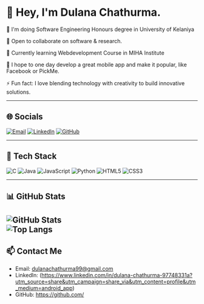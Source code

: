 # 👋 Hey, I'm Dulana Chathurma.

🚀 I'm doing Software Engineering Honours degree in University of Kelaniya 

🤝 Open to collaborate on software & research.  

🌱 Currently learning  Webdevelopment Course in MIHA Institute

💬 I hope to one day develop a great mobile app and make it popular, like Facebook or PickMe. 

⚡ Fun fact: I love blending technology with creativity to build innovative solutions.

---

## 🌐 Socials
[![Email](https://img.shields.io/badge/Email-D14836?logo=gmail&logoColor=white)](mailto:youremail@example.com)
[![LinkedIn](https://img.shields.io/badge/LinkedIn-0A66C2?logo=linkedin&logoColor=white)](https://www.linkedin.com/in/YOUR-LINK/)
[![GitHub](https://img.shields.io/badge/GitHub-121011?logo=github&logoColor=white)](https://github.com/YOUR-USER)


---

## 🧰 Tech Stack
![C](https://img.shields.io/badge/C-00599C?logo=c&logoColor=white)
![Java](https://img.shields.io/badge/Java-007396?logo=openjdk&logoColor=white)
![JavaScript](https://img.shields.io/badge/JavaScript-323330?logo=javascript)
![Python](https://img.shields.io/badge/Python-3776AB?logo=python&logoColor=white)
![HTML5](https://img.shields.io/badge/HTML5-E34F26?logo=html5&logoColor=white)
![CSS3](https://img.shields.io/badge/CSS3-1572B6?logo=css3&logoColor=white)

---

## 📊 GitHub Stats
![GitHub Stats](https://github-readme-stats.vercel.app/api?username=dulanachathurma&show_icons=true&theme=dracula)  
![Top Langs](https://github-readme-stats.vercel.app/api/top-langs/?username=dulanachathurma&layout=compact&theme=dracula)
---


## 📫 Contact Me
- Email: dulanachathurma99@gmail.com 
- LinkedIn: (https://www.linkedin.com/in/dulana-chathurma-97748331a?utm_source=share&utm_campaign=share_via&utm_content=profile&utm_medium=android_app) 
- GitHub: https://github.com/
